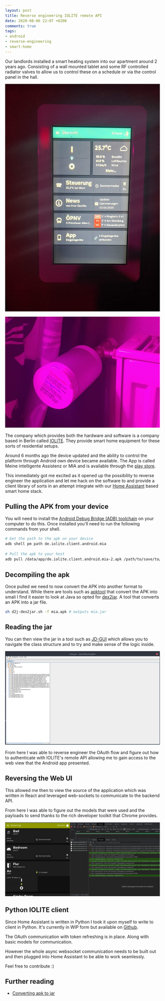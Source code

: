 ```yaml
---
layout: post
title: Reverse engineering IOLITE remote API
date: 2020-08-06 22:07 +0200
comments: true
tags:
- android
- reverse-engineering
- smart-home
---
```


Our landlords installed a smart heating system into our apartment around 2 years ago. Consisting of a wall mounted tablet and some RF controlled radiator valves to allow us to control these on a schedule or via the control panel in the hall.

![Tablet](/assets/img/posts/reverse-iolite/tablet.png)

![Radiator valve](/assets/img/posts/reverse-iolite/valve.png)

The company which provides both the hardware and software is a company based in Berlin called [IOLITE][0]. They provide smart home equipment for these sorts of residential setups.

Around 6 months ago the device updated and the ability to control the platform through Android own device became available. The App is called Meine intelligente Assistenz or MIA and is available through the [play store][2].

This immediately got me excited as it opened up the possibility to reverse engineer the application and let me hack on the software to and provide a client library of sorts in an attempt integrate with our [Home Assistant][0] based smart home stack.

## Pulling the APK from your device

You will need to install the [Android Debug Bridge (ADB) toolchain][3] on your computer to do this. Once installed you'll need to run the following commands from your shell.

```bash
# Get the path to the apk on your device
adb shell pm path de.iolite.client.android.mia

# Pull the apk to your host
adb pull /data/app/de.iolite.client.android.mia-2.apk /path/to/save/to/mia.apk
```

## Decompiling the apk

Once pulled we need to now convert the APK into another format to understand. While there are tools such as [apktool][7] that convert the APK into smali I find it easier to look at Java so opted for [dex2jar][4]. A tool that converts an APK into a jar file.

```bash
sh d2j-dex2jar.sh -f mia.apk # outputs mia.jar
```

## Reading the jar

You can then view the jar in a tool such as [JD-GUI][6] which allows you to navigate the class structure and to try and make sense of the logic inside.

![JD GUI mia.apk](/assets/img/posts/reverse-iolite/jd-gui.png)

From here I was able to reverse engineer the OAuth flow and figure out how to authenticate with IOLITE's remote API allowing me to gain access to the web view that the Android app presented.

## Reversing the Web UI

This allowed me then to view the source of the application which was written in React and leveraged web-sockets to communicate to the backend API.

From here I was able to figure out the models that were used and the payloads to send thanks to the rich developer toolkit that Chrome provides.

![Chrome debugging](/assets/img/posts/reverse-iolite/chrome-debug.png)

## Python IOLITE client

Since Home Assistant is written in Python I took it upon myself to write to client in Python. It's currently in WIP form but available on [Github][8].

The OAuth communication with token refreshing is in place. Along with basic models for communication.

However the whole async websocket communication needs to be built out and then plugged into Home Assistant to be able to work seamlessly.

Feel free to contribute :)

## Further reading

- [Converting apk to jar][5]

[0]: https://iolite.de/en/
[1]: https://www.home-assistant.io/
[2]: https://play.google.com/store/apps/details?id=de.iolite.client.android.mia&hl=en
[3]: https://developer.android.com/studio/command-line/adb
[4]: https://github.com/pxb1988/dex2jar
[5]: https://stackoverflow.com/questions/9812896/converting-apk-to-jar
[6]: http://java-decompiler.github.io/
[7]: https://ibotpeaches.github.io/Apktool/
[8]: https://github.com/inverse/python-iolite-client

